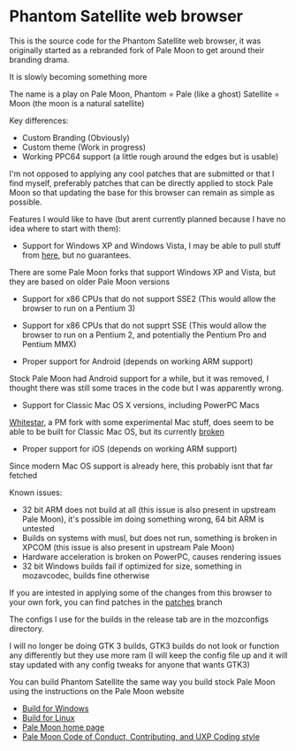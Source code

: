 # Phantom Satellite web browser

This is the source code for the Phantom Satellite web browser, it was originally started as a rebranded fork of Pale Moon to get around their branding drama.

It is slowly becoming something more

The name is a play on Pale Moon, Phantom = Pale (like a ghost) Satellite = Moon (the moon is a natural satellite)

Key differences:
* Custom Branding (Obviously)
* Custom theme (Work in progress)
* Working PPC64 support (a little rough around the edges but is usable)

I'm not opposed to applying any cool patches that are submitted or that I find myself, preferably patches that can be directly applied to stock Pale Moon so that updating the base for this browser can remain as simple as possible.

Features I would like to have (but arent currently planned because I have no idea where to start with them):

* Support for Windows XP and Windows Vista, I may be able to pull stuff from [here](https://github.com/roytam1/UXP), but no guarantees.

There are some Pale Moon forks that support Windows XP and Vista, but they are based on older Pale Moon versions

* Support for x86 CPUs that do not support SSE2 (This would allow the browser to run on a Pentium 3)

* Support for x86 CPUs that do not supprt SSE (This would allow the browser to run on a Pentium 2, and potentially the Pentium Pro and Pentium MMX)

* Proper support for Android (depends on working ARM support)

Stock Pale Moon had Android support for a while, but it was removed, I thought there was still some traces in the code but I was apparently wrong.

* Support for Classic Mac OS X versions, including PowerPC Macs 

[Whitestar](https://github.com/dbsoft/White-Star), a PM fork with some experimental Mac stuff, does seem to be able to be built for Classic Mac OS, but its currently [broken](https://github.com/dbsoft/White-Star/issues/2)

* Proper support for iOS (depends on working ARM support)

Since modern Mac OS support is already here, this probably isnt that far fetched

Known issues:
* 32 bit ARM does not build at all (this issue is also present in upstream Pale Moon), it's possible im doing something wrong, 64 bit ARM is untested
* Builds on systems with musl, but does not run, something is broken in XPCOM (this issue is also present in upstream Pale Moon)
* Hardware acceleration is broken on PowerPC, causes rendering issues
* 32 bit Windows builds fail if optimized for size, something in mozavcodec, builds fine otherwise

If you are intested in applying some of the changes from this browser to your own fork, you can find patches in the [patches](https://github.com/DCFUKSURMOM/Phantom-Satellite/tree/patches) branch

The configs I use for the builds in the release tab are in the mozconfigs directory.

I will no longer be doing GTK 3 builds, GTK3 builds do not look or function any differently but they use more ram (I will keep the config file up and it will stay updated with any config tweaks for anyone that wants GTK3)

You can build Phantom Satellite the same way you build stock Pale Moon using the instructions on the Pale Moon website

* [Build for Windows](https://developer.palemoon.org/build/windows/)
* [Build for Linux](https://developer.palemoon.org/build/linux/)
* [Pale Moon home page](http://www.palemoon.org/)
* [Pale Moon Code of Conduct, Contributing, and UXP Coding style](https://repo.palemoon.org/MoonchildProductions/UXP/src/branch/master/docs)
